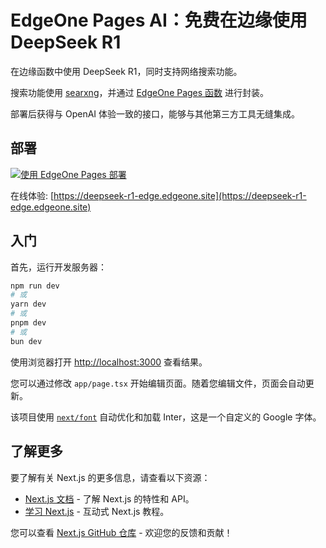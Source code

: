 # EdgeOne Pages AI：免费在边缘使用 DeepSeek R1

在边缘函数中使用 DeepSeek R1，同时支持网络搜索功能。

搜索功能使用 [searxng](https://github.com/searxng/searxng)，并通过 [EdgeOne Pages 函数](https://pages.edgeone.ai/zh/document/pages-functions-overview) 进行封装。

部署后获得与 OpenAI 体验一致的接口，能够与其他第三方工具无缝集成。

## 部署

[![使用 EdgeOne Pages 部署](https://cdnstatic.tencentcs.com/edgeone/pages/deploy.svg)](https://console.cloud.tencent.com/edgeone/pages/new?from=github&template=deepseek-r1-edge)

在线体验: [https://deepseek-r1-edge.edgeone.site](https://deepseek-r1-edge.edgeone.site)

## 入门

首先，运行开发服务器：

```bash
npm run dev
# 或
yarn dev
# 或
pnpm dev
# 或
bun dev
```

使用浏览器打开 [http://localhost:3000](http://localhost:3000) 查看结果。

您可以通过修改 `app/page.tsx` 开始编辑页面。随着您编辑文件，页面会自动更新。

该项目使用 [`next/font`](https://nextjs.org/docs/basic-features/font-optimization) 自动优化和加载 Inter，这是一个自定义的 Google 字体。

## 了解更多

要了解有关 Next.js 的更多信息，请查看以下资源：

- [Next.js 文档](https://nextjs.org/docs) - 了解 Next.js 的特性和 API。
- [学习 Next.js](https://nextjs.org/learn) - 互动式 Next.js 教程。

您可以查看 [Next.js GitHub 仓库](https://github.com/vercel/next.js/) - 欢迎您的反馈和贡献！
